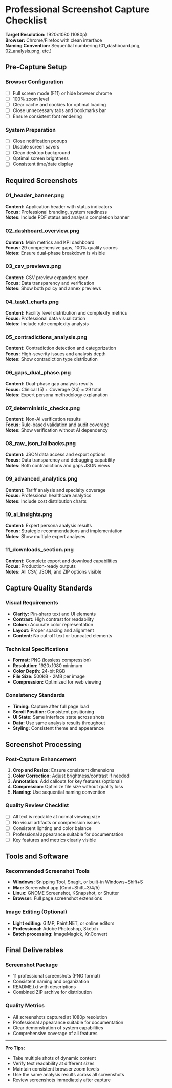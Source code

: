 # Professional Screenshot Capture Checklist

**Target Resolution:** 1920x1080 (1080p)  
**Browser:** Chrome/Firefox with clean interface  
**Naming Convention:** Sequential numbering (01_dashboard.png, 02_analysis.png, etc.)

## Pre-Capture Setup

### Browser Configuration
- [ ] Full screen mode (F11) or hide browser chrome
- [ ] 100% zoom level
- [ ] Clear cache and cookies for optimal loading
- [ ] Close unnecessary tabs and bookmarks bar
- [ ] Ensure consistent font rendering

### System Preparation  
- [ ] Close notification popups
- [ ] Disable screen savers
- [ ] Clean desktop background
- [ ] Optimal screen brightness
- [ ] Consistent time/date display

## Required Screenshots

### 01_header_banner.png
**Content:** Application header with status indicators  
**Focus:** Professional branding, system readiness  
**Notes:** Include PDF status and analysis completion banner

### 02_dashboard_overview.png  
**Content:** Main metrics and KPI dashboard  
**Focus:** 29 comprehensive gaps, 100% quality scores  
**Notes:** Ensure dual-phase breakdown is visible

### 03_csv_previews.png
**Content:** CSV preview expanders open  
**Focus:** Data transparency and verification  
**Notes:** Show both policy and annex previews

### 04_task1_charts.png
**Content:** Facility level distribution and complexity metrics  
**Focus:** Professional data visualization  
**Notes:** Include rule complexity analysis

### 05_contradictions_analysis.png  
**Content:** Contradiction detection and categorization  
**Focus:** High-severity issues and analysis depth  
**Notes:** Show contradiction type distribution

### 06_gaps_dual_phase.png
**Content:** Dual-phase gap analysis results  
**Focus:** Clinical (5) + Coverage (24) = 29 total  
**Notes:** Expert persona methodology explanation

### 07_deterministic_checks.png
**Content:** Non-AI verification results  
**Focus:** Rule-based validation and audit coverage  
**Notes:** Show verification without AI dependency

### 08_raw_json_fallbacks.png  
**Content:** JSON data access and export options  
**Focus:** Data transparency and debugging capability  
**Notes:** Both contradictions and gaps JSON views

### 09_advanced_analytics.png
**Content:** Tariff analysis and specialty coverage  
**Focus:** Professional healthcare analytics  
**Notes:** Include cost distribution charts

### 10_ai_insights.png
**Content:** Expert persona analysis results  
**Focus:** Strategic recommendations and implementation  
**Notes:** Show multiple expert analyses

### 11_downloads_section.png
**Content:** Complete export and download capabilities  
**Focus:** Production-ready outputs  
**Notes:** All CSV, JSON, and ZIP options visible

## Capture Quality Standards

### Visual Requirements
- **Clarity:** Pin-sharp text and UI elements
- **Contrast:** High contrast for readability
- **Colors:** Accurate color representation
- **Layout:** Proper spacing and alignment
- **Content:** No cut-off text or truncated elements

### Technical Specifications
- **Format:** PNG (lossless compression)
- **Resolution:** 1920x1080 minimum
- **Color Depth:** 24-bit RGB
- **File Size:** 500KB - 2MB per image
- **Compression:** Optimized for web viewing

### Consistency Standards
- **Timing:** Capture after full page load
- **Scroll Position:** Consistent positioning
- **UI State:** Same interface state across shots
- **Data:** Use same analysis results throughout
- **Styling:** Consistent theme and appearance

## Screenshot Processing

### Post-Capture Enhancement
1. **Crop and Resize:** Ensure consistent dimensions
2. **Color Correction:** Adjust brightness/contrast if needed
3. **Annotation:** Add callouts for key features (optional)
4. **Compression:** Optimize file size without quality loss
5. **Naming:** Use sequential naming convention

### Quality Review Checklist
- [ ] All text is readable at normal viewing size
- [ ] No visual artifacts or compression issues
- [ ] Consistent lighting and color balance
- [ ] Professional appearance suitable for documentation
- [ ] Key features and metrics clearly visible

## Tools and Software

### Recommended Screenshot Tools
- **Windows:** Snipping Tool, Snagit, or built-in Windows+Shift+S
- **Mac:** Screenshot app (Cmd+Shift+3/4/5)
- **Linux:** GNOME Screenshot, KSnapshot, or Shutter
- **Browser:** Full page screenshot extensions

### Image Editing (Optional)
- **Light editing:** GIMP, Paint.NET, or online editors
- **Professional:** Adobe Photoshop, Sketch
- **Batch processing:** ImageMagick, XnConvert

## Final Deliverables

### Screenshot Package
- 11 professional screenshots (PNG format)
- Consistent naming and organization
- README.txt with descriptions
- Combined ZIP archive for distribution

### Quality Metrics
- All screenshots captured at 1080p resolution
- Professional appearance suitable for documentation
- Clear demonstration of system capabilities
- Comprehensive coverage of all features

---

**Pro Tips:**
- Take multiple shots of dynamic content
- Verify text readability at different sizes
- Maintain consistent browser zoom levels
- Use the same analysis results across all screenshots
- Review screenshots immediately after capture
